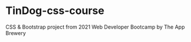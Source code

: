# TinDog-css-course
CSS &amp; Bootstrap project from 2021 Web Developer Bootcamp by The App Brewery
